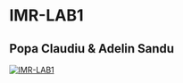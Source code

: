 # IMR-LAB1
## Popa Claudiu & Adelin Sandu

[![IMR-LAB1]()](https://l.facebook.com/l.php?u=https%3A%2F%2Fyoutu.be%2FimBmnvfRSJ8%3Ffbclid%3DIwAR3Cy0SMPN7-QKsRgU3m2kjOmJchfWf8pPz5GmUWIzXqxMLk5INGTb2Jkko&h=AT08xRjA-W-1loNDaUPsyleCnyQQLKUL4nbVFQDZQg3-pPdJxRFsvDb-nm3Frhkhuk3vD4AkzfDPbb2vpQNMGGlPtd5IijDbCsZFGDAsACU40F-BVyEqsgQ_Lw8aIFZCdg5pQw "IMR-LAB1")
